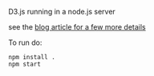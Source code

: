 D3.js running in a node.js server

see the [blog article for a few more
details](http://linuxsimba.com/running-d3-in-node)

To run do:

```
npm install .
npm start
```
